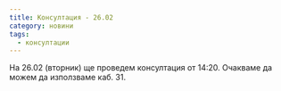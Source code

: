 ```yaml
---
title: Консултация - 26.02
category: новини
tags:
  - консултации
---
```


На 26.02 (вторник) ще проведем консултация от 14:20. Очакваме да можем да използваме каб. 31.
